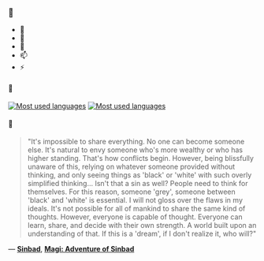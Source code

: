 ### 👋

- 🔭
- 🌱
- 💬
- 📫
- ⚡

#### 🧏

[![Most used languages](https://github-readme-stats-aynah.vercel.app/api/top-langs/?username=aynh&theme=solarized-dark&langs_count=6&layout=compact&hide_title=true)](https://github.com/anuraghazra/github-readme-stats#gh-dark-mode-only)
[![Most used languages](https://github-readme-stats-aynah.vercel.app/api/top-langs/?username=aynh&theme=solarized-light&langs_count=6&layout=compact&hide_title=true)](https://github.com/anuraghazra/github-readme-stats#gh-light-mode-only)

#### 💬

> "It's impossible to share everything. No one can become someone else. It's natural to envy someone who's more wealthy or who has higher standing. That's how conflicts begin. However, being blissfully unaware of this, relying on whatever someone provided without thinking, and only seeing things as 'black' or 'white' with such overly simplified thinking... Isn't that a sin as well? People need to think for themselves. For this reason, someone 'grey', someone between 'black' and 'white' is essential. I will not gloss over the flaws in my ideals. It's not possible for all of mankind to share the same kind of thoughts. However, everyone is capable of thought. Everyone can learn, share, and decide with their own strength. A world built upon an understanding of that. If this is a 'dream', if I don't realize it, who will?"

&mdash; [**Sinbad**](https://myanimelist.net/character.php?q=Sinbad&cat=character), [**Magi: Adventure of Sinbad**](https://myanimelist.net/search/all?q=Magi%3A%20Adventure%20of%20Sinbad&cat=all)
